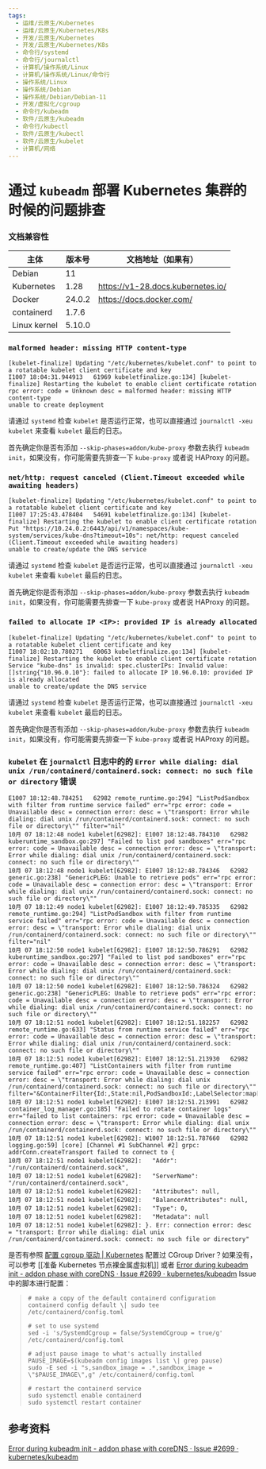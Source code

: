 ```yaml
---
tags:
  - 运维/云原生/Kubernetes
  - 运维/云原生/Kubernetes/K8s
  - 开发/云原生/Kubernetes
  - 开发/云原生/Kubernetes/K8s
  - 命令行/systemd
  - 命令行/journalctl
  - 计算机/操作系统/Linux
  - 计算机/操作系统/Linux/命令行
  - 操作系统/Linux
  - 操作系统/Debian
  - 操作系统/Debian/Debian-11
  - 开发/虚拟化/cgroup
  - 命令行/kubeadm
  - 软件/云原生/kubeadm
  - 命令行/kubectl
  - 软件/云原生/kubectl
  - 软件/云原生/kubelet
  - 计算机/网络
---
```

# 通过 `kubeadm` 部署 Kubernetes 集群的时候的问题排查

### 文档兼容性

| 主体         | 版本号 | 文档地址（如果有）                |
| ------------ | ------ | --------------------------------- |
| Debian       | 11     |                                   |
| Kubernetes   | 1.28   | https://v1-28.docs.kubernetes.io/ |
| Docker       | 24.0.2 | https://docs.docker.com/          |
| containerd   | 1.7.6  |                                   |
| Linux kernel | 5.10.0 |                                   |

### `malformed header: missing HTTP content-type`

```shell
[kubelet-finalize] Updating "/etc/kubernetes/kubelet.conf" to point to a rotatable kubelet client certificate and key
I1007 18:04:31.944913   61969 kubeletfinalize.go:134] [kubelet-finalize] Restarting the kubelet to enable client certificate rotation
rpc error: code = Unknown desc = malformed header: missing HTTP content-type
unable to create deployment
```

请通过 `systemd` 检查 `kubelet` 是否运行正常，也可以直接通过 `journalctl -xeu kubelet` 来查看 `kubelet` 最后的日志。

首先确定你是否有添加 `--skip-phases=addon/kube-proxy` 参数去执行 `kubeadm init`，如果没有，你可能需要先排查一下 `kube-proxy` 或者说 HAProxy 的问题。

### `net/http: request canceled (Client.Timeout exceeded while awaiting headers)`

```shell
[kubelet-finalize] Updating "/etc/kubernetes/kubelet.conf" to point to a rotatable kubelet client certificate and key
I1007 17:25:43.478404   54691 kubeletfinalize.go:134] [kubelet-finalize] Restarting the kubelet to enable client certificate rotation
Put "https://10.24.0.2:6443/api/v1/namespaces/kube-system/services/kube-dns?timeout=10s": net/http: request canceled (Client.Timeout exceeded while awaiting headers)
unable to create/update the DNS service
```

请通过 `systemd` 检查 `kubelet` 是否运行正常，也可以直接通过 `journalctl -xeu kubelet` 来查看 `kubelet` 最后的日志。

首先确定你是否有添加 `--skip-phases=addon/kube-proxy` 参数去执行 `kubeadm init`，如果没有，你可能需要先排查一下 `kube-proxy` 或者说 HAProxy 的问题。
### `failed to allocate IP <IP>: provided IP is already allocated`

```shell
[kubelet-finalize] Updating "/etc/kubernetes/kubelet.conf" to point to a rotatable kubelet client certificate and key
I1007 18:02:10.780271   60063 kubeletfinalize.go:134] [kubelet-finalize] Restarting the kubelet to enable client certificate rotation
Service "kube-dns" is invalid: spec.clusterIPs: Invalid value: []string{"10.96.0.10"}: failed to allocate IP 10.96.0.10: provided IP is already allocated
unable to create/update the DNS service
```

请通过 `systemd` 检查 `kubelet` 是否运行正常，也可以直接通过 `journalctl -xeu kubelet` 来查看 `kubelet` 最后的日志。

首先确定你是否有添加 `--skip-phases=addon/kube-proxy` 参数去执行 `kubeadm init`，如果没有，你可能需要先排查一下 `kube-proxy` 或者说 HAProxy 的问题。

### `kubelet` 在 `journalctl` 日志中的的 `Error while dialing: dial unix /run/containerd/containerd.sock: connect: no such file or directory` 错误

```shell
E1007 18:12:48.784251   62982 remote_runtime.go:294] "ListPodSandbox with filter from runtime service failed" err="rpc error: code = Unavailable desc = connection error: desc = \"transport: Error while dialing: dial unix /run/containerd/containerd.sock: connect: no such file or directory\"" filter="nil"
10月 07 18:12:48 node1 kubelet[62982]: E1007 18:12:48.784310   62982 kuberuntime_sandbox.go:297] "Failed to list pod sandboxes" err="rpc error: code = Unavailable desc = connection error: desc = \"transport: Error while dialing: dial unix /run/containerd/containerd.sock: connect: no such file or directory\""
10月 07 18:12:48 node1 kubelet[62982]: E1007 18:12:48.784346   62982 generic.go:238] "GenericPLEG: Unable to retrieve pods" err="rpc error: code = Unavailable desc = connection error: desc = \"transport: Error while dialing: dial unix /run/containerd/containerd.sock: connect: no such file or directory\""
10月 07 18:12:49 node1 kubelet[62982]: E1007 18:12:49.785335   62982 remote_runtime.go:294] "ListPodSandbox with filter from runtime service failed" err="rpc error: code = Unavailable desc = connection error: desc = \"transport: Error while dialing: dial unix /run/containerd/containerd.sock: connect: no such file or directory\"" filter="nil"
10月 07 18:12:50 node1 kubelet[62982]: E1007 18:12:50.786291   62982 kuberuntime_sandbox.go:297] "Failed to list pod sandboxes" err="rpc error: code = Unavailable desc = connection error: desc = \"transport: Error while dialing: dial unix /run/containerd/containerd.sock: connect: no such file or directory\""
10月 07 18:12:50 node1 kubelet[62982]: E1007 18:12:50.786324   62982 generic.go:238] "GenericPLEG: Unable to retrieve pods" err="rpc error: code = Unavailable desc = connection error: desc = \"transport: Error while dialing: dial unix /run/containerd/containerd.sock: connect: no such file or directory\""
10月 07 18:12:51 node1 kubelet[62982]: E1007 18:12:51.182257   62982 remote_runtime.go:633] "Status from runtime service failed" err="rpc error: code = Unavailable desc = connection error: desc = \"transport: Error while dialing: dial unix /run/containerd/containerd.sock: connect: no such file or directory\""
10月 07 18:12:51 node1 kubelet[62982]: E1007 18:12:51.213930   62982 remote_runtime.go:407] "ListContainers with filter from runtime service failed" err="rpc error: code = Unavailable desc = connection error: desc = \"transport: Error while dialing: dial unix /run/containerd/containerd.sock: connect: no such file or directory\"" filter="&ContainerFilter{Id:,State:nil,PodSandboxId:,LabelSelector:map[string]string{},}"
10月 07 18:12:51 node1 kubelet[62982]: E1007 18:12:51.213991   62982 container_log_manager.go:185] "Failed to rotate container logs" err="failed to list containers: rpc error: code = Unavailable desc = connection error: desc = \"transport: Error while dialing: dial unix /run/containerd/containerd.sock: connect: no such file or directory\""
10月 07 18:12:51 node1 kubelet[62982]: W1007 18:12:51.787660   62982 logging.go:59] [core] [Channel #1 SubChannel #2] grpc: addrConn.createTransport failed to connect to {
10月 07 18:12:51 node1 kubelet[62982]:   "Addr": "/run/containerd/containerd.sock",
10月 07 18:12:51 node1 kubelet[62982]:   "ServerName": "/run/containerd/containerd.sock",
10月 07 18:12:51 node1 kubelet[62982]:   "Attributes": null,
10月 07 18:12:51 node1 kubelet[62982]:   "BalancerAttributes": null,
10月 07 18:12:51 node1 kubelet[62982]:   "Type": 0,
10月 07 18:12:51 node1 kubelet[62982]:   "Metadata": null
10月 07 18:12:51 node1 kubelet[62982]: }. Err: connection error: desc = "transport: Error while dialing: dial unix /run/containerd/containerd.sock: connect: no such file or directory"
```

是否有参照 [配置 cgroup 驱动 | Kubernetes](https://kubernetes.io/zh-cn/docs/tasks/administer-cluster/kubeadm/configure-cgroup-driver/) 配置过 CGroup Driver？如果没有，可以参考 [[准备 Kubernetes 节点裸金属虚拟机]] 或者 [Error during kubeadm init - addon phase with coreDNS · Issue #2699 · kubernetes/kubeadm](https://github.com/kubernetes/kubeadm/issues/2699) Issue 中的脚本进行配置：

> ```shell
> # make a copy of the default containerd configuration
> containerd config default \| sudo tee /etc/containerd/config.toml
>
> # set to use systemd
> sed -i 's/SystemdCgroup = false/SystemdCgroup = true/g' /etc/containerd/config.toml
>
> # adjust pause image to what's actually installed
> PAUSE_IMAGE=$(kubeadm config images list \| grep pause)
> sudo -E sed -i "s,sandbox_image = .*,sandbox_image = \"$PAUSE_IMAGE\",g" /etc/containerd/config.toml
>
> # restart the containerd service
> sudo systemctl enable containerd
> sudo systemctl restart container
> ```
## 参考资料

[Error during kubeadm init - addon phase with coreDNS · Issue #2699 · kubernetes/kubeadm](https://github.com/kubernetes/kubeadm/issues/2699)
